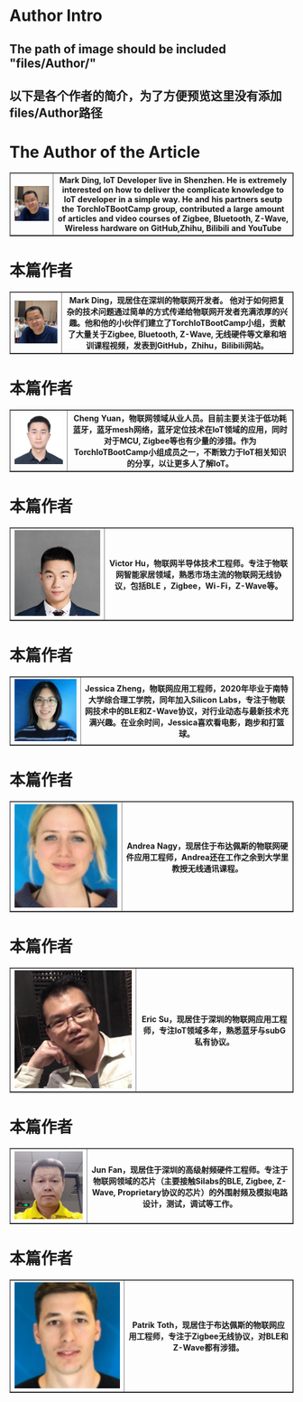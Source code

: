 # Author Intro
## The path of image should be included "files/Author/"
## 以下是各个作者的简介，为了方便预览这里没有添加 files/Author路径 

# The Author of the Article
<table border="1">
  <tr>
    <th><img src="MarkDing.jpg"></th>
    <th>Mark Ding, IoT Developer live in Shenzhen. He is extremely interested on how to deliver the complicate knowledge to IoT developer in a simple way.  He and his partners seutp the TorchIoTBootCamp group, contributed a large amount of articles and video courses of Zigbee, Bluetooth, Z-Wave, Wireless hardware on GitHub,Zhihu, Bilibili and YouTube</th>
  </tr>
</table>

# 本篇作者
<table border="1">
  <tr>
    <th><img src="MarkDing.jpg"></th>
    <th> Mark Ding，现居住在深圳的物联网开发者。 他对于如何把复杂的技术问题通过简单的方式传递给物联网开发者充满浓厚的兴趣。他和他的小伙伴们建立了TorchIoTBootCamp小组，贡献了大量关于Zigbee, Bluetooth, Z-Wave, 无线硬件等文章和培训课程视频，发表到GitHub，Zhihu，Bilibili网站。</th>
  </tr>
</table>

# 本篇作者
<table border="1">
  <tr>
    <th><img src="ChengYuan.png"></th>
    <th> Cheng Yuan，物联网领域从业人员。目前主要关注于低功耗蓝牙，蓝牙mesh网络，蓝牙定位技术在IoT领域的应用，同时对于MCU, Zigbee等也有少量的涉猎。作为TorchIoTBootCamp小组成员之一，不断致力于IoT相关知识的分享，以让更多人了解IoT。</th>
  </tr>
</table>

# 本篇作者
<table border="1">
  <tr>
    <th><img src="VictorHu.jpg"></th>
    <th> Victor Hu，物联网半导体技术工程师。专注于物联网智能家居领域，熟悉市场主流的物联网无线协议，包括BLE ，Zigbee，Wi-Fi，Z-Wave等。</th>
  </tr>
</table>

# 本篇作者
<table border="1">
  <tr>
    <th><img src="JessicaZheng.jpg"></th>
    <th> Jessica Zheng，物联网应用工程师，2020年毕业于南特大学综合理工学院，同年加入Silicon Labs，专注于物联网技术中的BLE和Z-Wave协议，对行业动态与最新技术充满兴趣。在业余时间，Jessica喜欢看电影，跑步和打篮球。</th>
  </tr>
</table>

# 本篇作者
<table border="1">
  <tr>
    <th><img src="AndreaNagy.jpg"></th>
    <th> Andrea Nagy，现居住于布达佩斯的物联网硬件应用工程师，Andrea还在工作之余到大学里教授无线通讯课程。</th>
  </tr>
</table>

# 本篇作者
<table border="1">
  <tr>
    <th><img src="EricSu.jpg"></th>
    <th> Eric Su，现居住于深圳的物联网应用工程师，专注IoT领域多年，熟悉蓝牙与subG私有协议。</th>
  </tr>
</table>

# 本篇作者
<table border="1">
  <tr>
    <th><img src="JunFan.jpg"></th>
    <th> Jun Fan，现居住于深圳的高级射频硬件工程师。专注于物联网领域的芯片（主要接触Silabs的BLE, Zigbee, Z-Wave, Proprietary协议的芯片）的外围射频及模拟电路设计，测试，调试等工作。</th>
  </tr>
</table>

# 本篇作者
<table border="1">
  <tr>
    <th><img src="PatrikToth.jpg"></th>
    <th> Patrik Toth，现居住于布达佩斯的物联网应用工程师，专注于Zigbee无线协议，对BLE和Z-Wave都有涉猎。</th>
  </tr>
</table>
